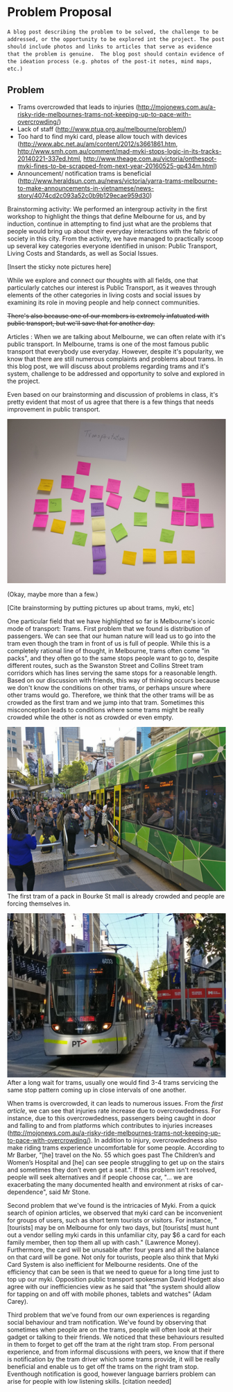 # Problem Proposal 
`A blog post describing the problem to be solved, the challenge to be addressed, or the opportunity to be explored int the project. The post should include photos and links to articles that serve as evidence that the problem is genuine.  The blog post should contain evidence of the ideation process (e.g. photos of the post-it notes, mind maps, etc.)`

## Problem
- Trams overcrowded that leads to injuries (http://mojonews.com.au/a-risky-ride-melbournes-trams-not-keeping-up-to-pace-with-overcrowding/)
- Lack of staff (http://www.ptua.org.au/melbourne/problem/)
- Too hard to find myki card, please allow touch with devices (http://www.abc.net.au/am/content/2012/s3661861.htm, http://www.smh.com.au/comment/mad-myki-stops-logic-in-its-tracks-20140221-337ed.html, http://www.theage.com.au/victoria/onthespot-myki-fines-to-be-scrapped-from-next-year-20160525-gp434m.html)
- Announcement/ notification trams is beneficial (http://www.heraldsun.com.au/news/victoria/yarra-trams-melbourne-to-make-announcements-in-vietnamese/news-story/4074cd2c093a52c0b9b129ecae959d30)

Brainstorming activity:
We performed an intergroup activity in the first workshop to highlight the things that define Melbourne for us, and by induction, continue in attempting to find just what are the problems that people would bring up about their everyday interactions with the fabric of society in this city. From the activity, we have managed to practically scoop up several key categories everyone identified in unison: Public Transport, Living Costs and Standards, as well as Social Issues. 

[Insert the sticky note pictures here]

While we explore and connect our thoughts with all fields, one that particularly catches our interest is Public Transport, as it weaves through elements of the other categories in living costs and social issues by examining its role in moving people and help connect communities. 

~~There's also because one of our members is extremely infatuated with public transport, but we'll save that for another day.~~

Articles :
When we are talking about Melbourne, we can often relate with it's public transport. In Melbourne, trams is one of the most famous public transport that everybody use everyday. However, despite it's popularity, we know that there are still numerous complaints and problems about trams. In this blog post, we will discuss about problems regarding trams and it's system, challenge to be addressed and opportunity to solve and explored in the project.

Even based on our brainstorming and discussion of problems in class, it's pretty evident that most of us agree that there is a few things that needs improvement in public transport.

![](img/week1/transportwall.jpg)

(Okay, maybe more than a few.) 

[Cite brainstorming by putting pictures up about trams, myki, etc]

One particular field that we have highlighted so far is Melbourne's iconic mode of transport: Trams. First problem that we found is distribution of passengers. We can see that our human nature will lead us to go into the tram even though the tram in front of us is full of people. While this is a completely rational line of thought, in Melbourne, trams often come "in packs", and they often go to the same stops people want to go to, despite different routes, such as the Swanston Street and Collins Street tram corridors which has lines serving the same stops for a reasonable length. Based on our discussion with friends, this way of thinking occurs because we don't know the conditions on other trams, or perhaps unsure where other trams would go. Therefore, we think that the other trams will be as crowded as the first tram and we jump into that tram. Sometimes this misconception leads to conditions where some trams might be really crowded while the other is not as crowded or even empty. 

![](img/overcrowdedtram.jpg)
The first tram of a pack in Bourke St mall is already crowded and people are forcing themselves in. 

![](img/cominginpacks.jpg)
After a long wait for trams, usually one would find 3-4 trams servicing the same stop pattern coming up in close intervals of one another.

When trams is overcrowded, it can leads to numerous issues. From the *first article*, we can see that injuries rate increase due to overcrowdedness. For instance, due to this overcrowdedness, passengers being caught in door and falling to and from platforms which contributes to injuries increases (http://mojonews.com.au/a-risky-ride-melbournes-trams-not-keeping-up-to-pace-with-overcrowding/). In addition to injury, overcrowdedness also make riding trams experience uncomfortable for some people. According to Mr Barber, "[he] travel on the No. 55 which goes past The Children’s and Women’s Hospital and [he] can see people struggling to get up on the stairs and sometimes they don’t even get a seat.". If this problem isn't resolved, people will seek alternatives and if people choose car, "... we are exacerbating the many documented health and environment at risks of car-dependence", said Mr Stone.

Second problem that we've found is the intricacies of Myki. From a quick search of opinion articles, we observed that myki card can be inconvenient for groups of users, such as short term tourists or visitors. For instance, "[tourists] may be on Melbourne for only two days, but [tourists[ must hunt out a vendor selling myki cards in this unfamiliar city, pay $6 a card for each family member, then top them all up with cash." (Lawrence Money). Furthermore, the card will be unusable after four years and all the balance on that card will be gone. Not only for tourists, people also think that Myki Card System is also inefficient for Melbourne residents. One of the efficiency that can be seen is that we need to queue for a long time just to top up our myki. Opposition public transport spokesman David Hodgett also agree with our inefficiencies view as he said that "the system should allow for tapping on and off with mobile phones, tablets and watches" (Adam Carey).

Third problem that we've found from our own experiences is regarding social behaviour and tram notification. We've found by observing that sometimes when people are on the trams, people will often look at their gadget or talking to their friends. We noticed that these behaviours resulted in them to forget to get off the tram at the right tram stop. From personal experience, and from informal discussions with peers, we know that if there is notification by the tram driver which some trams provide, it will be really beneficial and enable us to get off the trams on the right tram stop. Eventhough notification is good, however language barriers problem can arise for people with low listening skills. [citation needed]
